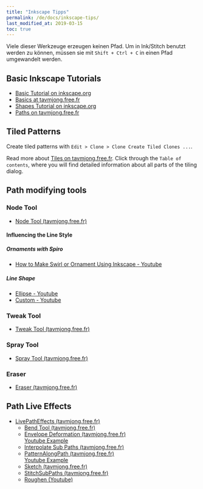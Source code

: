 ```yaml
---
title: "Inkscape Tipps"
permalink: /de/docs/inkscape-tips/
last_modified_at: 2019-03-15
toc: true
---
```

Viele dieser Werkzeuge erzeugen keinen Pfad. Um in Ink/Stitch benutzt werden zu können, müssen sie mit `Shift + Ctrl + C` in einen Pfad umgewandelt werden.

## Basic Inkscape Tutorials

 * [Basic Tutorial on inkscape.org](https://inkscape.org/doc/tutorials/basic/tutorial-basic.html)
 * [Basics at tavmjong.free.fr](http://tavmjong.free.fr/INKSCAPE/MANUAL/html/Basics.html)
 * [Shapes Tutorial on inkscape.org](https://inkscape.org/doc/tutorials/shapes/tutorial-shapes.html)
 * [Paths on tavmjong.free.fr](http://tavmjong.free.fr/INKSCAPE/MANUAL/html/Paths-Combining.html)

## Tiled Patterns

Create tiled patterns with `Edit > Clone > Clone Create Tiled Clones ...`.

Read more about [Tiles on tavmjong.free.fr](http://tavmjong.free.fr/INKSCAPE/MANUAL/html/Tiles.html). Click through the `Table of contents`, where you will find detailed information about all parts of the tiling dialog.

## Path modifying tools

### Node Tool
  * [Node Tool (tavmjong.free.fr)](http://tavmjong.free.fr/INKSCAPE/MANUAL/html/Paths-Editing.html#Paths-Editing-Node)

#### Influencing the Line Style

##### Ornaments with Spiro

 * [How to Make Swirl or Ornament Using Inkscape - Youtube](https://www.youtube.com/watch?v=YHddGNae3-c)

##### Line Shape

  * [Ellipse - Youtube](https://www.youtube.com/watch?v=TDI2ViYw4KY)
  * [Custom - Youtube](https://www.youtube.com/watch?v=wiqUrzzHszI)

### Tweak Tool

  * [Tweak Tool (tavmjong.free.fr)](http://tavmjong.free.fr/INKSCAPE/MANUAL/html/Tweak.html)

### Spray Tool

  * [Spray Tool (tavmjong.free.fr)](http://tavmjong.free.fr/INKSCAPE/MANUAL/html/Spray.html)

### Eraser

  * [Eraser (tavmjong.free.fr)](http://tavmjong.free.fr/INKSCAPE/MANUAL/html/Eraser.html)

## Path Live Effects

* [LivePathEffects (tavmjong.free.fr)](http://tavmjong.free.fr/INKSCAPE/MANUAL/html/Paths-LivePathEffects.html)
  * [Bend Tool (tavmjong.free.fr)](http://tavmjong.free.fr/INKSCAPE/MANUAL/html/Paths-LivePathEffects-BendTool.html)
  * [Envelope Deformation (tavmjong.free.fr)](http://tavmjong.free.fr/INKSCAPE/MANUAL/html/Paths-LivePathEffects-EnvelopeDeformation.html)<br>
    [Youtube Example](https://www.youtube.com/watch?v=8XbIsw48vTk)
  * [Interpolate Sub Paths (tavmjong.free.fr)](http://tavmjong.free.fr/INKSCAPE/MANUAL/html/Paths-LivePathEffects-InterpolateSubPaths.html)
  * [PatternAlongPath (tavmjong.free.fr)](http://tavmjong.free.fr/INKSCAPE/MANUAL/html/Paths-LivePathEffects-PatternAlongPath.html)<br>
    [Youtube Example](https://www.youtube.com/watch?v=3Bhg727wYMc)
  * [Sketch (tavmjong.free.fr)](http://tavmjong.free.fr/INKSCAPE/MANUAL/html/Paths-LivePathEffects-Sketch.html)
  * [StitchSubPaths (tavmjong.free.fr)](http://tavmjong.free.fr/INKSCAPE/MANUAL/html/Paths-LivePathEffects-StitchSubPaths.html)
  * [Roughen (Youtube)](https://www.youtube.com/watch?v=130Dbt0juvY)




